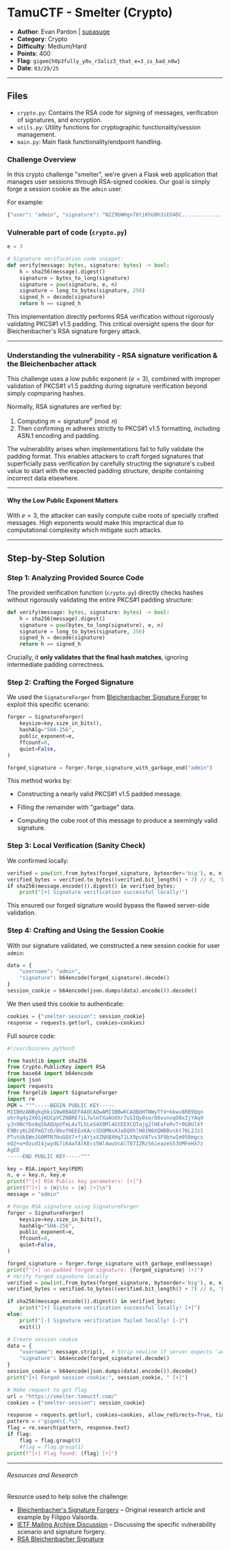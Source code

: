 # TamuCTF - Smelter (Crypto)
- **Author**: Evan Pardon | [supasuge](https://github.com/supasuge)
- **Category**: Crypto
- **Difficulty**: Medium/Hard
- **Points**: 400
- **Flag**: `gigem{h0p3fully_y0u_r3aliz3_that_e=3_is_bad_n0w}`
- **Date**: `03/29/25`

---
## Files
- `crypto.py`: Contains the RSA code for signing of messages, verification of signatures, and encryption.
- `utils.py`: Utility functions for cryptographic functionality/session management.
- `main.py`: Main flask functionality/endpoint handling.


### Challenge Overview

In this crypto challenge "smelter", we're given a Flask web application that manages user sessions through RSA-signed cookies. Our goal is simply forge a session cookie as the `admin` user.

For example:

```sh
{"user": "admin", "signature": "N2Z9bWHgn76tiKhU0h3iEO4DC..........................."}
```


### Vulnerable part of  code (`crypto.py`)

```python
e = 3 

# Signature verification code snippet:
def verify(message: bytes, signature: bytes) -> bool:
    h = sha256(message).digest()
    signature = bytes_to_long(signature)
    signature = pow(signature, e, n)
    signature = long_to_bytes(signature, 256)
    signed_h = decode(signature)
    return h == signed_h
```

This implementation directly performs RSA verification without rigorously validating PKCS#1 v1.5 padding. This critical oversight opens the door for Bleichenbacher's RSA signature forgery attack.

---

### Understanding the vulnerability - RSA signature verification & the Bleichenbacher attack

This challenge uses a low public exponent ($e=3$), combined with improper validation of PKCS#1 v1.5 padding during signature verification beyond simply copmparing hashes.

Normally, RSA signatures are verfied by:
1. Computing $m = \text{signature}^{e} \pmod n$
2. Then confirming $m$ adheres strictly to PKCS#1 v1.5 formatting, including ASN.1 encoding and padding.

The vulnerability arises when implementations fail to fully validate the padding format. This enables attackers to craft forged signatures that superficially pass verification by carefully structing the signature's cubed value to start with the expected padding structure, despite containing incorrect data elsewhere.

---

#### Why the Low Public Exponent Matters

With $e=3$, the attacker can easily compute cube roots of specially crafted messages. High exponents would make this impractical due to computational complexity which mitigate such attacks.

---

## Step-by-Step Solution

### Step 1: Analyzing Provided Source Code

The provided verification function (`crypto.py`) directly checks hashes without rigorously validating the entire PKCS#1 padding structure:

```python
def verify(message: bytes, signature: bytes) -> bool:
    h = sha256(message).digest()
    signature = pow(bytes_to_long(signature), e, n)
    signature = long_to_bytes(signature, 256)
    signed_h = decode(signature)
    return h == signed_h
```

Crucially, it **only validates that the final hash matches**, ignoring intermediate padding correctness.

### Step 2: Crafting the Forged Signature

We used the `SignatureForger` from [Bleichenbacher Signature Forger](https://github.com/hoeg/BleichenbacherSignatureForger) to exploit this specific scenario:

```python
forger = SignatureForger(
    keysize=key.size_in_bits(),
    hashAlg="SHA-256",
    public_exponent=e,
    ffcount=8,
    quiet=False,
)

forged_signature = forger.forge_signature_with_garbage_end("admin")
```

This method works by:

- Constructing a nearly valid PKCS#1 v1.5 padded message.
    
- Filling the remainder with "garbage" data.
    
- Computing the cube root of this message to produce a seemingly valid signature.
    

### Step 3: Local Verification (Sanity Check)

We confirmed locally:

```python
verified = pow(int.from_bytes(forged_signature, byteorder='big'), e, n)
verified_bytes = verified.to_bytes((verified.bit_length() + 7) // 8, 'big')
if sha256(message.encode()).digest() in verified_bytes:
    print("[+] Signature verification successful locally!")
```

This ensured our forged signature would bypass the flawed server-side validation.

### Step 4: Crafting and Using the Session Cookie

With our signature validated, we constructed a new session cookie for user `admin`:

```python
data = {
    "username": "admin",
    "signature": b64encode(forged_signature).decode()
}
session_cookie = b64encode(json.dumps(data).encode()).decode()
```

We then used this cookie to authenticate:

```python
cookies = {"smelter-session": session_cookie}
response = requests.get(url, cookies=cookies)
```

Full source code:

```python
#!/usr/bin/env python3

from hashlib import sha256
from Crypto.PublicKey import RSA
from base64 import b64encode
import json
import requests
from forgelib import SignatureForger
import re
PEM = """-----BEGIN PUBLIC KEY-----
MIIBHzANBgkqhkiG9w0BAQEFAAOCAQwAMIIBBwKCAQB8HTNWyTtV+kkwv8RB9Qqn
ohrXg4y2X6SjKUCpVCZNBRE7iL7wlmTXaAUdXr7uSIQy0se/O8vunxqO8xZjYAq9
yJn9NcYbx8qSbAQUpUfmL4vTLhLeS4X8Ml4GtEEXCQTajg2lHEafeRvTr0G8UlXY
E9Bcy6LDEPmQ7zD/0kvfHEEExKA/cSDQMNsHJaDQOhlN01N6XQWBBvskt76L2Jz1
PTutUkEWnJG0MTR7HuGQV7+fjAYjxXZNXBXHq71LX9pvVATvs3F9btwIm950mgcs
eQ2+u+Ozud14jwydG7iK4aTAlKEcs5Wl4wuVcAlT87IZRzS6ieazeS53VMFeHX7z
AgED
-----END PUBLIC KEY-----"""

key = RSA.import_key(PEM)
n, e = key.n, key.e
print(f"[+] RSA Public key parameters: [+]")
print(f"[+] n {n}\te = {e} [+]\n")
message = "admin"  

# Forge RSA signature using SignatureForger
forger = SignatureForger(
    keysize=key.size_in_bits(),
    hashAlg="SHA-256",
    public_exponent=e,
    ffcount=8,
    quiet=False,
)

forged_signature = forger.forge_signature_with_garbage_end(message)
print(f"[+] un-padded forged signature: {forged_signature} [+]")
# Verify forged signature locally
verified = pow(int.from_bytes(forged_signature, byteorder='big'), e, n)
verified_bytes = verified.to_bytes((verified.bit_length() + 7) // 8, 'big')

if sha256(message.encode()).digest() in verified_bytes:
    print("[+] Signature verification successful locally! [+]")
else:
    print("[-] Signature verification failed locally! [-]")
    exit(1)

# Create session cookie
data = {
    "username": message.strip(),  # Strip newline if server expects 'admin'
    "signature": b64encode(forged_signature).decode()
}
session_cookie = b64encode(json.dumps(data).encode()).decode()
print("[+] Forged session cookie:", session_cookie, " [+]")

# Make request to get flag
url = "https://smelter.tamuctf.com/"
cookies = {"smelter-session": session_cookie}

response = requests.get(url, cookies=cookies, allow_redirects=True, timeout=5)
pattern = r'gigem\{.*\}'
flag = re.search(pattern, response.text)
if flag:
    flag = flag.group(0)
    #flag = flag.group(1)
print(f"[+] Flag found: {flag} [+]")
```


---

###### Resources and Research
Resource used to help solve the challenge:
- [Bleichenbacher's Signature Forgery](https://blog.filippo.io/bleichenbacher-06-signature-forgery-in-python-rsa/) – Original research article and example by Filippo Valsorda.
- [IETF Mailing Archive Discussion](https://www.ietf.org/mail-archive/web/openpgp/current/msg00999.html) – Discussing the specific vulnerability scenario and signature forgery.
- [RSA Bleichenbacher Signature](https://github.com/maximmasiutin/rsa-bleichenbacher-signature/blob/master/SignatureForgerLib.py)

